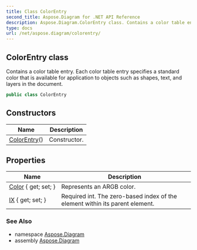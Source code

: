 ```yaml
---
title: Class ColorEntry
second_title: Aspose.Diagram for .NET API Reference
description: Aspose.Diagram.ColorEntry class. Contains a color table entry. Each color table entry specifies a standard color that is available for application to objects such as shapes text and layers in the document
type: docs
url: /net/aspose.diagram/colorentry/
---
```

## ColorEntry class

Contains a color table entry. Each color table entry specifies a standard color that is available for application to objects such as shapes, text, and layers in the document.

```csharp
public class ColorEntry
```

## Constructors

| Name | Description |
| --- | --- |
| [ColorEntry](colorentry/)() | Constructor. |

## Properties

| Name | Description |
| --- | --- |
| [Color](../../aspose.diagram/colorentry/color/) { get; set; } | Represents an ARGB color. |
| [IX](../../aspose.diagram/colorentry/ix/) { get; set; } | Required int. The zero-based index of the element within its parent element. |

### See Also

* namespace [Aspose.Diagram](../../aspose.diagram/)
* assembly [Aspose.Diagram](../../)


